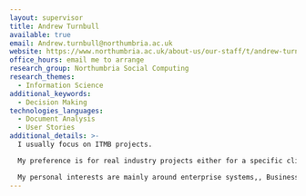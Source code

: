 ```yaml
---
layout: supervisor
title: Andrew Turnbull
available: true
email: Andrew.turnbull@northumbria.ac.uk
website: https://www.northumbria.ac.uk/about-us/our-staff/t/andrew-turnbull/
office_hours: email me to arrange
research_group: Northumbria Social Computing
research_themes:
  - Information Science
additional_keywords:
  - Decision Making
technologies_languages:
  - Document Analysis
  - User Stories
additional_details: >-
  I usually focus on ITMB projects.

  My preference is for real industry projects either for a specific client or inspired by observation/identification of a real problem or issue (often from placement). In many of the most interesting (and successful) cases, the complexity and interest is in identifying and specifying the necessary business processes and constraints rather than in the final application. 

  My personal interests are mainly around enterprise systems,, Business Systems, IT operations and success metrics.
---
```

